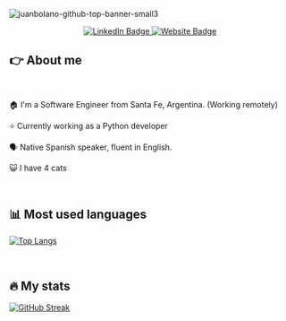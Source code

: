 ![juanbolano-github-top-banner-small3](https://user-images.githubusercontent.com/35928399/226069476-adcf8ca7-30c9-4bd0-bbbc-e457bf0773a7.png)
<div id="badges" align="center">
  <a href="https://www.linkedin.com/in/juanbolagno/">
    <img src="https://img.shields.io/badge/LinkedIn-blue?style=for-the-badge&logo=linkedin&logoColor=white" alt="LinkedIn Badge"/>
  </a>
  <a href="https://juanbolagno.com">
    <img src="https://img.shields.io/badge/Website-green?style=for-the-badge" alt="Website Badge"/>
  </a>
</div>

## :point_right: About me

<br>

:house: I'm a Software Engineer from Santa Fe, Argentina. (Working remotely)

:star: Currently working as a Python developer

:speaking_head: Native Spanish speaker, fluent in English.

:smiley_cat: I have 4 cats


<br>

## :bar_chart: Most used languages
[![Top Langs](https://github-readme-stats.vercel.app/api/top-langs/?username=juanbolano&theme=tokyonight&langs_count=8)](https://github.com/anuraghazra/github-readme-stats)

<br>

## :fire: My stats
[![GitHub Streak](http://github-readme-streak-stats.herokuapp.com?user=juanbolano&theme=dark)](https://git.io/streak-stats)

<!--
**juanbolano/juanbolano** is a ✨ _special_ ✨ repository because its `README.md` (this file) appears on your GitHub profile.

Here are some ideas to get you started:

- 🔭 I’m currently working on ...
- 🌱 I’m currently learning ...
- 👯 I’m looking to collaborate on ...
- 🤔 I’m looking for help with ...
- 💬 Ask me about ...
- 📫 How to reach me: ...
- 😄 Pronouns: ...
- ⚡ Fun fact: ...
-->
